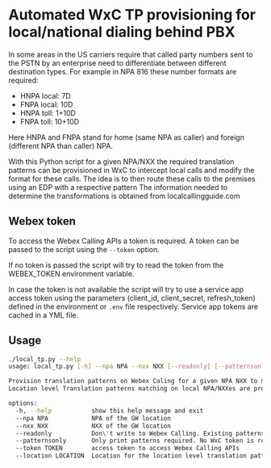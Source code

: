 # Automated WxC TP provisioning for local/national dialing behind PBX

In some areas in the US carriers require that called party numbers sent to the PSTN by an enterprise need to
differentiate between different destination types. For example in NPA 816 these number formats are required:

* HNPA local: 7D
* FNPA local: 10D
* HNPA toll: 1+10D
* FNPA toll: 10+10D

Here HNPA and FNPA stand for home (same NPA as caller) and foreign (different NPA than caller) NPA.

With this Python script for a given NPA/NXX the required translation patterns can be provisioned in WxC to intercept
local calls and modify the format for these calls. The idea is to then route these calls to the premises using an EDP
with a respective pattern
The information needed to determine the transformations is obtained from localcallingguide.com

## Webex token

To access the Webex Calling APIs a token is required. A token can be passed to the script using the `--token` option.

If no token is passed the script will try to read the token from the WEBEX_TOKEN environment variable.

In case the token is not available the script will try to use a service app access token using the parameters 
(client_id, client_secret, refresh_token) defined in the environment or `.env` file respectively. Service app tokens 
are cached in a YML file.

## Usage

```bash
./local_tp.py --help
usage: local_tp.py [-h] --npa NPA --nxx NXX [--readonly] [--patternsonly] [--token TOKEN] [--location LOCATION]

Provision translation patterns on Webex Caling for a given NPA NXX to make sure that NPA/NXXes considered local are treated accordingly.
Location level Translation patterns matching on local NPA/NXXes are provisioned in given location.

options:
  -h, --help           show this help message and exit
  --npa NPA            NPA of the GW location
  --nxx NXX            NXX of the GW location
  --readonly           Don\'t write to Webex Calling. Existing patterns are read if possible.
  --patternsonly       Only print patterns required. No WxC token is required.
  --token TOKEN        access token to access Webex Calling APIs
  --location LOCATION  Location for the location level translation patterns.
